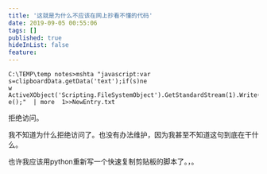 ```yaml
---
title: '这就是为什么不应该在网上抄看不懂的代码'
date: 2019-09-05 00:55:06
tags: []
published: true
hideInList: false
feature: 
---
```

```
C:\TEMP\temp notes>mshta "javascript:var s=clipboardData.getData('text');if(s)ne
w ActiveXObject('Scripting.FileSystemObject').GetStandardStream(1).Write(s);clos
e();"  | more  1>>NewEntry.txt
```
拒绝访问。

我不知道为什么拒绝访问了。也没有办法维护，因为我甚至不知道这句到底在干什么。

也许我应该用python重新写一个快速复制剪贴板的脚本了。，。

